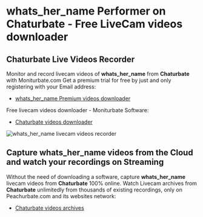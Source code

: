# whats_her_name Performer on Chaturbate - Free LiveCam videos downloader

## Chaturbate Live Videos Recorder

Monitor and record livecam videos of **whats_her_name** from **Chaturbate** with Moniturbate.com
Get a premium trial for free by just and only registering with your Email address:
* [whats_her_name Premium videos downloader](https://moniturbate.com/request-demo-licence-key.html)

Free livecam videos downloader - Moniturbate Software:
* [Chaturbate videos downloader](https://moniturbate.com/moniturbate-download-software.html)

![whats_her_name livecam videos recorder](https://peachurnet.com/templates/moniturbate-software.png)


## Capture whats_her_name videos from the Cloud and watch your recordings on Streaming

Without the need of downloading a software, capture **whats_her_name** livecam videos from **Chaturbate** 100% online.
Watch Livecam archives from **Chaturbate** unlimitedly from thousands of existing recordings, only on Peachurbate.com and its websites network:
* [Chaturbate videos archives](https://peachurnet.com/)